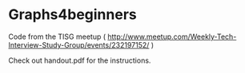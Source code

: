 # Graphs4beginners

Code from the TISG meetup ( http://www.meetup.com/Weekly-Tech-Interview-Study-Group/events/232197152/ )

Check out handout.pdf for the instructions. 
